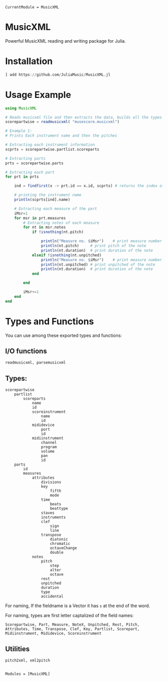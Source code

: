 ```@meta
CurrentModule = MusicXML
```

# MusicXML

Powerful MusicXML reading and writing package for Julia.

# Installation
```julia
] add https://github.com/JuliaMusic/MusicXML.jl
```


# Usage Example
```julia
using MusicXML

# Reads musicxml file and then extracts the data, builds all the types and stores them in proper format.
scorepartwise = readmusicxml( "musescore.musicxml")

# Example 1:
# Prints Each instrument name and then the pitches

# Extracting each instrument information
scprts = scorepartwise.partlist.scoreparts

# Extracting parts
prts = scorepartwise.parts

# Extracting each part
for prt in prts

    ind = findfirst(x -> prt.id == x.id, scprts) # returns the index of scorepart that matches the id of part

    # printing the instrument name
    println(scprts[ind].name)

    # Extracting each measure of the part
    iMsr=1
    for msr in prt.measures
        # Extracting notes of each measure
        for nt in msr.notes
            if !isnothing(nt.pitch)

                println("Measure no. $iMsr")    # print measure number
                println(nt.pitch)     # print pitch of the note
                println(nt.duration)  # print duration of the note
            elseif !isnothing(nt.unpitched)
                println("Measure no. $iMsr")    # print measure number
                println(nt.unpitched) # print unpitched of the note
                println(nt.duration)  # print duration of the note
            end

        end

        iMsr+=1
    end
end
```


# Types and Functions

You can use among these exported types and functions:

## I/O functions
```julia
readmusicxml, parsemusicxml
```

## Types:

```
scorepartwise
	partlist
		scoreparts
			name
			id
			scoreinstrument
				name
				id
			mididevice
				port
				id
			midiinstrument
				channel
				program
				volume
				pan
				id
	parts
		id
		measures
			attributes
				divisions
				key
					fifth
					mode
				time
					beats
					beattype
				staves
				instruments
				clef
					sign
					line
				transpose
					diatonic
					chromatic
					octaveChange
					double
			notes
				pitch
					step
					alter
					octave
				rest
				unpitched
				duration
				type
				accidental
```

For naming, If the fieldname is a Vector it has `s` at the end of the word.

For naming, types are first letter captalized of the field names:
```
Scorepartwise, Part, Measure, NoteX, Unpitched, Rest, Pitch, Attributes, Time, Transpose, Clef, Key, Partlist, Scorepart, Midiinstrument, Mididevice, Scoreinstrument
```


## Utilities
```julia
pitch2xml, xml2pitch
```


```@index
```

```@autodocs
Modules = [MusicXML]
```
